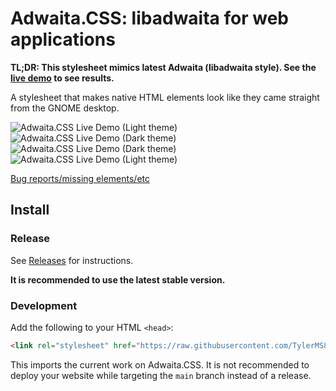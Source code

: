 # Adwaita.CSS: libadwaita for web applications

**TL;DR: This stylesheet mimics latest Adwaita (libadwaita style). See the [live demo](https://tylerms887.github.io/adwaita.css) to see results.**

A stylesheet that makes native HTML elements look like they came straight from the GNOME desktop.

![Adwaita.CSS Live Demo (Light theme)](https://user-images.githubusercontent.com/115214762/205485813-f236351b-03f8-4133-90a2-0de2f2ffd671.png#gh-light-mode-only)
![Adwaita.CSS Live Demo (Dark theme)](https://user-images.githubusercontent.com/115214762/205485870-0544ed80-b7f6-49e0-afa8-f05fe063da8d.png#gh-light-mode-only)
![Adwaita.CSS Live Demo (Dark theme)](https://user-images.githubusercontent.com/115214762/205485870-0544ed80-b7f6-49e0-afa8-f05fe063da8d.png#gh-dark-mode-only)
![Adwaita.CSS Live Demo (Light theme)](https://user-images.githubusercontent.com/115214762/205485813-f236351b-03f8-4133-90a2-0de2f2ffd671.png#gh-dark-mode-only)

[Bug reports/missing elements/etc](https://github.com/TylerMS887/adwaita.css/issues)

## Install

### Release

See [Releases](https://github.com/TylerMS887/adwaita.css/releases) for instructions.

**It is recommended to use the latest stable version.**

### Development

Add the following to your HTML `<head>`:

```html
<link rel="stylesheet" href="https://raw.githubusercontent.com/TylerMS887/adwaita.css/main/adwaita.css">
```

This imports the current work on Adwaita.CSS. It is not recommended to deploy your website while targeting the `main` branch instead of a release.
